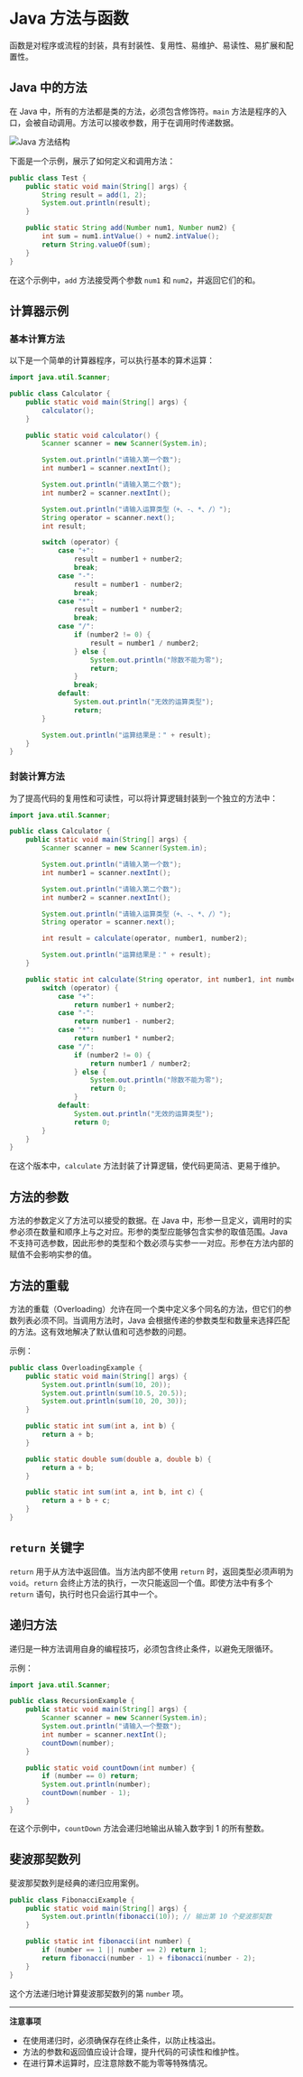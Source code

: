 # Java 方法与函数

函数是对程序或流程的封装，具有封装性、复用性、易维护、易读性、易扩展和配置性。

## Java 中的方法

在 Java 中，所有的方法都是类的方法，必须包含修饰符。`main` 方法是程序的入口，会被自动调用。方法可以接收参数，用于在调用时传递数据。

![Java 方法结构](../images/85701be462d6cf565549e73d4a03558f.png)

下面是一个示例，展示了如何定义和调用方法：

```java
public class Test {
    public static void main(String[] args) {
        String result = add(1, 2);
        System.out.println(result);
    }

    public static String add(Number num1, Number num2) {
        int sum = num1.intValue() + num2.intValue();
        return String.valueOf(sum);
    }
}
```

在这个示例中，`add` 方法接受两个参数 `num1` 和 `num2`，并返回它们的和。

## 计算器示例

### 基本计算方法

以下是一个简单的计算器程序，可以执行基本的算术运算：

```java
import java.util.Scanner;

public class Calculator {
    public static void main(String[] args) {
        calculator();
    }

    public static void calculator() {
        Scanner scanner = new Scanner(System.in);

        System.out.println("请输入第一个数");
        int number1 = scanner.nextInt();

        System.out.println("请输入第二个数");
        int number2 = scanner.nextInt();

        System.out.println("请输入运算类型（+、-、*、/）");
        String operator = scanner.next();
        int result;

        switch (operator) {
            case "+":
                result = number1 + number2;
                break;
            case "-":
                result = number1 - number2;
                break;
            case "*":
                result = number1 * number2;
                break;
            case "/":
                if (number2 != 0) {
                    result = number1 / number2;
                } else {
                    System.out.println("除数不能为零");
                    return;
                }
                break;
            default:
                System.out.println("无效的运算类型");
                return;
        }

        System.out.println("运算结果是：" + result);
    }
}
```

### 封装计算方法

为了提高代码的复用性和可读性，可以将计算逻辑封装到一个独立的方法中：

```java
import java.util.Scanner;

public class Calculator {
    public static void main(String[] args) {
        Scanner scanner = new Scanner(System.in);

        System.out.println("请输入第一个数");
        int number1 = scanner.nextInt();

        System.out.println("请输入第二个数");
        int number2 = scanner.nextInt();

        System.out.println("请输入运算类型（+、-、*、/）");
        String operator = scanner.next();

        int result = calculate(operator, number1, number2);

        System.out.println("运算结果是：" + result);
    }

    public static int calculate(String operator, int number1, int number2) {
        switch (operator) {
            case "+":
                return number1 + number2;
            case "-":
                return number1 - number2;
            case "*":
                return number1 * number2;
            case "/":
                if (number2 != 0) {
                    return number1 / number2;
                } else {
                    System.out.println("除数不能为零");
                    return 0;
                }
            default:
                System.out.println("无效的运算类型");
                return 0;
        }
    }
}
```

在这个版本中，`calculate` 方法封装了计算逻辑，使代码更简洁、更易于维护。

## 方法的参数

方法的参数定义了方法可以接受的数据。在 Java 中，形参一旦定义，调用时的实参必须在数量和顺序上与之对应。形参的类型应能够包含实参的取值范围。Java 不支持可选参数，因此形参的类型和个数必须与实参一一对应。形参在方法内部的赋值不会影响实参的值。

## 方法的重载

方法的重载（Overloading）允许在同一个类中定义多个同名的方法，但它们的参数列表必须不同。当调用方法时，Java 会根据传递的参数类型和数量来选择匹配的方法。这有效地解决了默认值和可选参数的问题。

示例：

```java
public class OverloadingExample {
    public static void main(String[] args) {
        System.out.println(sum(10, 20));
        System.out.println(sum(10.5, 20.5));
        System.out.println(sum(10, 20, 30));
    }

    public static int sum(int a, int b) {
        return a + b;
    }

    public static double sum(double a, double b) {
        return a + b;
    }

    public static int sum(int a, int b, int c) {
        return a + b + c;
    }
}
```

## `return` 关键字

`return` 用于从方法中返回值。当方法内部不使用 `return` 时，返回类型必须声明为 `void`。`return` 会终止方法的执行，一次只能返回一个值。即使方法中有多个 `return` 语句，执行时也只会运行其中一个。

## 递归方法

递归是一种方法调用自身的编程技巧，必须包含终止条件，以避免无限循环。

示例：

```java
import java.util.Scanner;

public class RecursionExample {
    public static void main(String[] args) {
        Scanner scanner = new Scanner(System.in);
        System.out.println("请输入一个整数");
        int number = scanner.nextInt();
        countDown(number);
    }

    public static void countDown(int number) {
        if (number == 0) return;
        System.out.println(number);
        countDown(number - 1);
    }
}
```

在这个示例中，`countDown` 方法会递归地输出从输入数字到 1 的所有整数。

## 斐波那契数列

斐波那契数列是经典的递归应用案例。

```java
public class FibonacciExample {
    public static void main(String[] args) {
        System.out.println(fibonacci(10)); // 输出第 10 个斐波那契数
    }

    public static int fibonacci(int number) {
        if (number == 1 || number == 2) return 1;
        return fibonacci(number - 1) + fibonacci(number - 2);
    }
}
```

这个方法递归地计算斐波那契数列的第 `number` 项。

---

**注意事项**

- 在使用递归时，必须确保存在终止条件，以防止栈溢出。
- 方法的参数和返回值应设计合理，提升代码的可读性和维护性。
- 在进行算术运算时，应注意除数不能为零等特殊情况。
